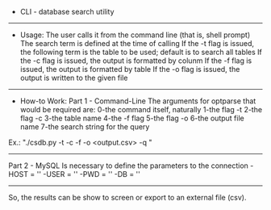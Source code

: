 - CLI - database search utility
____________________________________________________________________________________________________________________
- Usage:
The user calls it from the command line (that is, shell prompt)
The search term is defined at the time of calling
If the -t flag is issued, the following term is the table to be used; default is to search all tables
If the -c flag is issued, the output is formatted by colunm
If the -f flag is issued, the output is formatted by table
If the -o flag is issued, the output is written to the given file
____________________________________________________________________________________________________________________
- How-to Work:
Part 1 - Command-Line
The arguments for optparse that would be required are:
0-the command itself, naturally
1-the flag -t
2-the flag -c
3-the table name
4-the -f flag
5-the flag -o
6-the output file name
7-the search string for the query

Ex.: "./csdb.py -t <table> -c <col> -f -o <output.csv> -q <query>"
____________________________________________________________________________________________________________________
Part 2 - MySQL
Is necessary to define the parameters to the connection
-HOST = ''
-USER = ''
-PWD = ''
-DB = ''
____________________________________________________________________________________________________________________
So, the results can be show to screen or export to an external file (csv).

